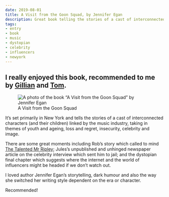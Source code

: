 ```yaml
---
date: 2019-08-01
title: A Visit from the Goon Squad, by Jennifer Egan
description: Great book telling the stories of a cast of interconnected characters linked by the music industry.
tags:
- entry
- book
- music
- dystopian
- celebrity
- influencers
- newyork
---
```

I really enjoyed this book, recommended to me by <a href="https://twitter.com/Gilco80">Gillian</a> and <a href="https://twitter.com/mrtomchurchill">Tom</a>.
---

<figure>
  <img
  srcset="https://res.cloudinary.com/fuzzylogic/image/fetch/q_auto,f_auto,w_320/https://previous.fuzzylogic.me/console/resources/a881d547-b147-43ef-bc5d-a7c41e937dec.jpeg 320w, https://res.cloudinary.com/fuzzylogic/image/fetch/q_auto,f_auto,w_640/https://previous.fuzzylogic.me/console/resources/a881d547-b147-43ef-bc5d-a7c41e937dec.jpeg 640w, https://res.cloudinary.com/fuzzylogic/image/fetch/q_auto,f_auto,w_960/https://previous.fuzzylogic.me/console/resources/a881d547-b147-43ef-bc5d-a7c41e937dec.jpeg 960w, https://res.cloudinary.com/fuzzylogic/image/fetch/q_auto,f_auto,w_1280/https://previous.fuzzylogic.me/console/resources/a881d547-b147-43ef-bc5d-a7c41e937dec.jpeg 1280w, https://res.cloudinary.com/fuzzylogic/image/fetch/q_auto,f_auto,w_1280/https://previous.fuzzylogic.me/console/resources/a881d547-b147-43ef-bc5d-a7c41e937dec.jpeg 1600w"
  sizes="(min-width: 48em) 48em, 100vw"
  src="https://res.cloudinary.com/fuzzylogic/image/fetch/q_auto,f_auto,w_640/https://previous.fuzzylogic.me/console/resources/a881d547-b147-43ef-bc5d-a7c41e937dec.jpeg"
  alt="A photo of the book “A Visit from the Goon Squad” by Jennifer Egan"
  loading="lazy" />
  <figcaption>A Visit from the Goon Squad</figcaption>
</figure>

It’s set primarily in New York and tells the stories of a cast of interconnected characters (and their children) linked by the music industry, taking in themes of youth and ageing, loss and regret, insecurity, celebrity and image.

There are some great moments including Rob’s story which called to mind [The Talented Mr Ripley](https://www.imdb.com/title/tt0134119/); Jules’s unpublished and unhinged newspaper article on the celebrity interview which sent him to jail; and the dystopian final chapter which suggests where the internet and the world of influencers might be headed if we don’t watch out.

I loved author Jennifer Egan’s storytelling, dark humour and also the way she switched her writing style dependent on the era or character.

Recommended!
